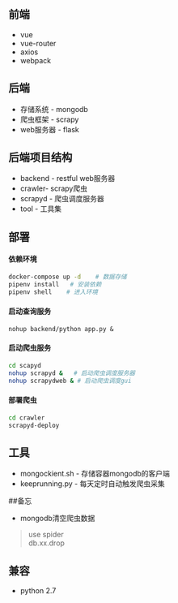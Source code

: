## 前端
- vue
- vue-router
- axios
- webpack

## 后端
- 存储系统 - mongodb
- 爬虫框架 - scrapy
- web服务器 - flask

## 后端项目结构
- backend - restful web服务器
- crawler- scrapy爬虫
- scrapyd - 爬虫调度服务器
- tool - 工具集

## 部署
#### 依赖环境
``` bash
docker-compose up -d    # 数据存储
pipenv install   # 安装依赖
pipenv shell    # 进入环境
```

#### 启动查询服务
```
nohup backend/python app.py &
```

#### 启动爬虫服务
```bash
cd scapyd
nohup scrapyd &   # 启动爬虫调度服务器 
nohup scrapydweb & # 启动爬虫调度gui
```

#### 部署爬虫
```bash
cd crawler
scrapyd-deploy
```

## 工具
* mongockient.sh - 存储容器mongodb的客户端
* keeprunning.py - 每天定时自动触发爬虫采集

##备忘
* mongodb清空爬虫数据
> use spider  
> db.xx.drop  

## 兼容
* python 2.7
